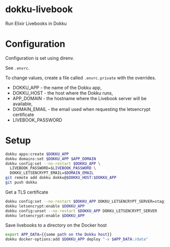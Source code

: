 # dokku-livebook

Run Elixir Livebooks in Dokku

# Configuration

Configuration is set using direnv.

See `.envrc`.

To change values, create a file called `.envrc.private`
with the overrides.

* DOKKU_APP - the name of the Dokku app,
* DOKKU_HOST - the host where the Dokku runs,
* APP_DOMAIN - the hostname where the Livebook server will be available,
* DOMAIN_EMAIL - the email used when requesting the letsencrypt certificate
* LIVEBOOK_PASSWORD

# Setup

```sh
dokku apps:create $DOKKU_APP
dokku domains:set $DOKKU_APP $APP_DOMAIN
dokku config:set --no-restart $DOKKU_APP \
  LIVEBOOK_PASSWORD=$LIVEBOOK_PASSWORD \
  DOKKU_LETSENCRYPT_EMAIL=$DOMAIN_EMAIL
git remote add dokku dokku@$DOKKU_HOST:$DOKKU_APP
git push dokku
```

Get a TLS certificate

```sh
dokku config:set --no-restart $DOKKU_APP DOKKU_LETSENCRYPT_SERVER=staging
dokku letsencrypt:enable $DOKKU_APP
dokku config:unset --no-restart $DOKKU_APP DOKKU_LETSENCRYPT_SERVER
dokku letsencrypt:enable $DOKKU_APP
```

Save livebooks to a directory on the Docker host


```sh
export APP_DATA={{some path on the Dokku host}}
dokku docker-options:add $DOKKU_APP deploy "-v $APP_DATA:/data"
```
